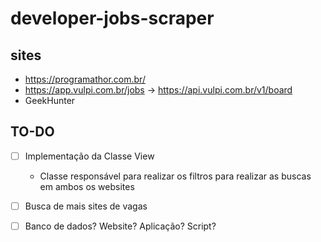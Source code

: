 # developer-jobs-scraper

## sites

- https://programathor.com.br/
- https://app.vulpi.com.br/jobs -> https://api.vulpi.com.br/v1/board
- GeekHunter
## TO-DO

- [ ] Implementação da Classe View
  - Classe responsável para realizar os filtros para realizar as buscas em ambos os websites

- [ ] Busca de mais sites de vagas

- [ ] Banco de dados? Website? Aplicação? Script?